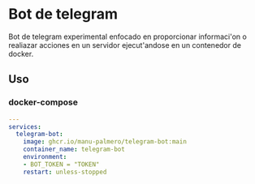 # Bot de telegram

Bot de telegram experimental enfocado en proporcionar informaci'on o
realiazar acciones en un servidor ejecut'andose en un contenedor de docker.

## Uso

### docker-compose

```yaml
---
services:
  telegram-bot:
    image: ghcr.io/manu-palmero/telegram-bot:main
    container_name: telegram-bot
    environment:
    - BOT_TOKEN = "TOKEN"
    restart: unless-stopped
```